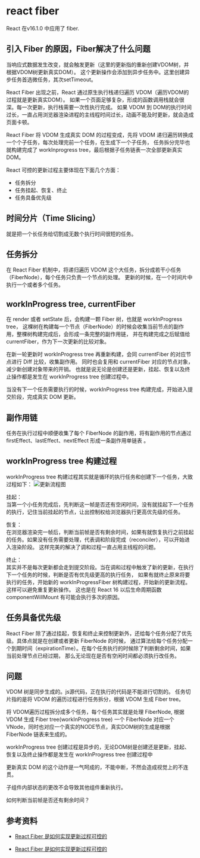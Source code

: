 # react fiber
React 在v16.1.0 中应用了 fiber.


## 引入 Fiber 的原因，Fiber解决了什么问题
当响应式数据发生改变，就会触发更新（这里的更新指的重新创建VDOM树，并根据VDOM树更新真实DOM）。
这个更新操作会添加到异步任务中。这里创建异步任务首选微任务，其次setTimeout。    

React Fiber 出现之前，React 通过原生执行栈递归遍历 VDOM（遍历VDOM的过程就是更新真实DOM）。
如果一个页面足够复杂，形成的函数调用栈就会很深。每一次更新，执行栈需要一次性执行完成。
如果 VDOM 到 DOM的执行时间过长，一直占用浏览器渲染进程的主线程时间过长，动画不能及时更新，就会造成页面卡顿。    

React Fiber 将 VDOM 生成真实 DOM 的过程变成，先将 VDOM 递归遍历转换成一个个子任务，每次处理完前一个任务，在生成下一个子任务，
任务拆分完毕也就构建完成了 workInprogress tree，最后根据子任务链表一次全部更新真实 DOM。

React 可控的更新过程主要体现在下面几个方面：
- 任务拆分
- 任务挂起、恢复、终止
- 任务具备优先级


## 时间分片（Time Slicing）
就是把一个长任务给切割成无数个执行时间很短的任务。


## 任务拆分
在 React Fiber 机制中，将递归遍历 VDOM 这个大任务，拆分成若干小任务（FiberNode），每个任务只负责一个节点的处理。
更新的时候，在一个时间片中执行一个或者多个任务。


## workInProgress tree, currentFiber
在 render 或者 setState 后，会构建一颗 Fiber 树，也就是 workInProgress tree，
这棵树在构建每一个节点（FiberNode）的时候会收集当前节点的副作用，整棵树构建完成后，会形成一条完整的副作用链，
并在构建完成之后赋值给 currentFiber，作为下一次更新的比较对象。

在新一轮更新时 workInProgress tree 再重新构建，会同 currentFiber 的对应节点进行 Diff 比较，收集副作用。
同时也会复用和 currentFiber 对应的节点对象，减少新创建对象带来的开销。
也就是说无论是创建还是更新，挂起、恢复以及终止操作都是发生在 workInProgress tree 创建过程中。

当没有下一个任务需要执行的时候，workInProgress tree 构建完成，开始进入提交阶段，完成真实 DOM 更新。


## 副作用链
任务在执行过程中顺便收集了每个 FiberNode 的副作用，将有副作用的节点通过 firstEffect、lastEffect、nextEffect 形成一条副作用单链表 。


## workInProgress tree 构建过程
workInProgress tree 构建过程其实就是循环的执行任务和创建下一个任务，大致过程如下：
![更新流程图](https://mmbiz.qpic.cn/mmbiz_png/vzEib9IRhZD6ZU5xibviaQfbZWHjISISdYYVQyUNeJz0lhbAlPUTWQXFgy9ibeFuJtZVIobLly9g8YlphvLGFMta9Q/640?wx_fmt=png&wxfrom=5&wx_lazy=1&wx_co=1)


挂起：   
  当第一个小任务完成后，先判断这一帧是否还有空闲时间，没有就挂起下一个任务的执行，记住当前挂起的节点，让出控制权给浏览器执行更高优先级的任务。

恢复：  
  在浏览器渲染完一帧后，判断当前帧是否有剩余时间，如果有就恢复执行之前挂起的任务。如果没有任务需要处理，代表调和阶段完成（reconciler），可以开始进入渲染阶段。
  这样完美的解决了调和过程一直占用主线程的问题。

终止：   
  其实并不是每次更新都会走到提交阶段。当在调和过程中触发了新的更新，在执行下一个任务的时候，判断是否有优先级更高的执行任务，
  如果有就终止原来将要执行的任务，开始新的 workInProgressFiber 树构建过程，开始新的更新流程。这样可以避免重复更新操作。
  这也是在 React 16 以后生命周期函数 componentWillMount 有可能会执行多次的原因。


## 任务具备优先级

React Fiber 除了通过挂起，恢复和终止来控制更新外，还给每个任务分配了优先级。具体点就是在创建或者更新 FiberNode 的时候，
通过算法给每个任务分配一个到期时间（expirationTime）。在每个任务执行的时候除了判断剩余时间，如果当前处理节点已经过期，
那么无论现在是否有空闲时间都必须执行改任务。

## 问题
VDOM 树是同步生成的。js源代码，正在执行的代码是不能进行切割的。
任务切片指的是将 VDOM 的遍历过程进行任务拆分，根据 VDOM 生成 Fiber tree。

将 VDOM遍历过程拆分成多个任务，每个任务其实就是处理 FiberNode, 根据 VDOM 生成 Fiber tree(workInProgress tree)
一个 FiberNode 对应一个VNode，同时也对应一个真实的NODE节点，真实DOM树的生成是根据 FiberNode 链表来生成的。

workInProgress tree 创建过程是异步的，无论DOM树是创建还是更新，挂起、恢复以及终止操作都是发生在 workInProgress tree 创建过程中

更新真实 DOM 的这个动作是一气呵成的，不能中断，不然会造成视觉上的不连贯。

子组件内部状态的更改不会导致其他组件重新执行。

如何判断当前帧是否还有剩余时间？



## 参考资料
- [React Fiber 是如何实现更新过程可控的](https://www.infoq.cn/article/FlEX4gdZigdMJueq4orw)

- [React Fiber 是如何实现更新过程可控的](https://mp.weixin.qq.com/s?__biz=Mzg3NTcwMTUzNA==&mid=2247486310&idx=1&sn=f1504f0ff3765da53280a52ba65ca32a&source=41#wechat_redirect)
